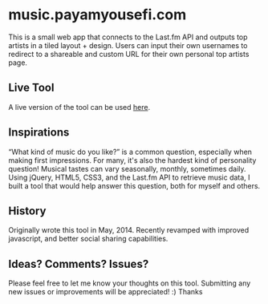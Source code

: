# music.payamyousefi.com
This is a small web app that connects to the Last.fm API and outputs top artists in a tiled layout + design. Users can input their own usernames to redirect to a shareable and custom URL for their own personal top artists page.

## Live Tool
A live version of the tool can be used [here](http://music.payamyousefi.com/).

## Inspirations
“What kind of music do you like?” is a common question, especially when making first impressions. For many, it's also the hardest kind of personality question! Musical tastes can vary seasonally, monthly, sometimes daily. Using jQuery, HTML5, CSS3, and the Last.fm API to retrieve music data, I built a tool that would help answer this question, both for myself and others.

## History
Originally wrote this tool in May, 2014. Recently revamped with improved javascript, and better social sharing capabilities.

## Ideas? Comments? Issues?
Please feel free to let me know your thoughts on this tool. Submitting any new issues or improvements will be appreciated! :) Thanks
